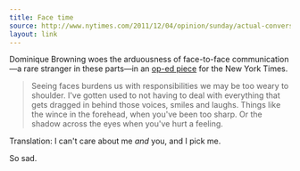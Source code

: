 ```yaml
---
title: Face time
source: http://www.nytimes.com/2011/12/04/opinion/sunday/actual-conversation-so-yesterday.html
layout: link
---
```


Dominique Browning woes the arduousness of face-to-face communication—a rare stranger in these parts—in an [op-ed piece][1] for the New York Times.

> Seeing faces burdens us with responsibilities we may be too weary to shoulder. I've gotten used to not having to deal with everything that gets dragged in behind those voices, smiles and laughs. Things like the wince in the forehead, when you've been too sharp. Or the shadow across the eyes when you've hurt a feeling.

Translation: I can't care about me *and* you, and I pick me.

So sad.

[1]:http://www.nytimes.com/2011/12/04/opinion/sunday/actual-conversation-so-yesterday.html